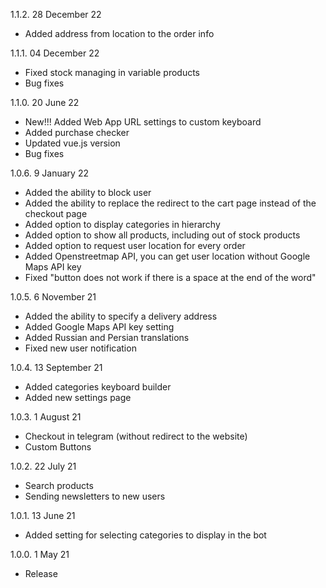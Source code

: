 1.1.2. 28 December 22
- Added address from location to the order info

1.1.1. 04 December 22
- Fixed stock managing in variable products
- Bug fixes

1.1.0. 20 June 22
- New!!! Added Web App URL settings to custom keyboard
- Added purchase checker
- Updated vue.js version
- Bug fixes

1.0.6. 9 January 22
- Added the ability to block user
- Added the ability to replace the redirect to the cart page instead of the checkout page
- Added option to display categories in hierarchy
- Added option to show all products, including out of stock products
- Added option to request user location for every order
- Added Openstreetmap API, you can get user location without Google Maps API key
- Fixed "button does not work if there is a space at the end of the word"

1.0.5. 6 November 21
- Added the ability to specify a delivery address
- Added Google Maps API key setting
- Added Russian and Persian translations
- Fixed new user notification

1.0.4. 13 September 21
- Added categories keyboard builder
- Added new settings page

1.0.3. 1 August 21
- Checkout in telegram (without redirect to the website)
- Custom Buttons

1.0.2. 22 July 21
- Search products
- Sending newsletters to new users

1.0.1. 13 June 21
- Added setting for selecting categories to display in the bot

1.0.0. 1 May 21
- Release
